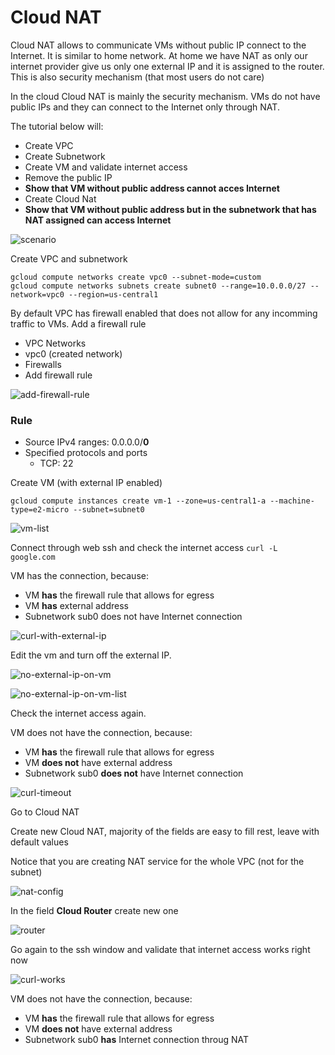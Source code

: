 # Cloud NAT

Cloud NAT allows to communicate VMs without public IP connect to the Internet. 
It is similar to home network. At home we have NAT as only our internet provider give us only one external IP and it is assigned to the router. This is also security mechanism (that most users do not care)

In the cloud Cloud NAT is mainly the security mechanism. VMs do not have public IPs and they can connect to the Internet only through NAT.

The tutorial below will:
- Create VPC 
- Create Subnetwork
- Create VM and validate internet access
- Remove the public IP
- **Show that VM without public address cannot acces Internet**
- Create Cloud Nat 
- **Show that VM without public address but in the subnetwork that has NAT assigned can access Internet**

![scenario](./images/Scenario.png)

Create VPC and subnetwork

```
gcloud compute networks create vpc0 --subnet-mode=custom
gcloud compute networks subnets create subnet0 --range=10.0.0.0/27 --network=vpc0 --region=us-central1
```
By default VPC has firewall enabled that does not allow for any incomming traffic to VMs. Add a firewall rule
- VPC Networks
- vpc0 (created network)
- Firewalls
- Add firewall rule

![add-firewall-rule](./images/add-firewall-rule.png)

### Rule
- Source IPv4 ranges: 0.0.0.0/**0**
- Specified protocols and ports
    - TCP: 22

Create VM (with external IP enabled)
```
gcloud compute instances create vm-1 --zone=us-central1-a --machine-type=e2-micro --subnet=subnet0 
```
![vm-list](./images/VMlist.png)

Connect through web ssh and check the internet access ```curl -L google.com```

VM has the connection, because:
- VM **has** the firewall rule that allows for egress
- VM **has** external address 
- Subnetwork sub0 does not have Internet connection  

![curl-with-external-ip](./images/curl-with-external-ip.png)

Edit the vm and turn off the external IP.

![no-external-ip-on-vm](./images/no-external-ip-on-vm.png)

![no-external-ip-on-vm-list](./images/no-external-ip-on-vm-list.png)

Check the internet access again.

VM does not have the connection, because:
- VM **has** the firewall rule that allows for egress
- VM **does not** have external address 
- Subnetwork sub0 **does not** have Internet connection  

![curl-timeout](./images/curl-timeout.png)

Go to Cloud NAT

Create new Cloud NAT, majority of the fields are easy to fill rest, leave with default values

Notice that you are creating NAT service for the whole VPC (not for the subnet)

![nat-config](./images/nat-config.png)

In the field **Cloud Router** create new one

![router](./images/router0.png)

Go again to the ssh window and validate that internet access works right now

![curl-works](./images/curl-works.png)

VM does not have the connection, because:
- VM **has** the firewall rule that allows for egress
- VM **does not** have external address 
- Subnetwork sub0 **has** Internet connection throug NAT
